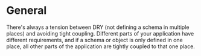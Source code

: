 # General

There's always a tension between DRY (not defining a schema in multiple places)
and avoiding tight coupling.  Different parts of your application have different
requirements, and if a schema or object is only defined in one place, all other
parts of the application are tightly coupled to that one place.
